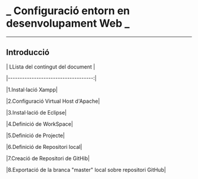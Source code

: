 # _ Configuració entorn en desenvolupament Web _
---
## __Introducció__

| LLista del contingut del document |

|------------------------------------:|

|1.Instal·lació Xampp|

|2.Configuració Virtual Host d'Apache|

|3.Instal·lació de Eclipse|

|4.Definició de WorkSpace|

|5.Definició de Projecte|

|6.Definició de Repositori local|

|7.Creació de Repositori de GitHib|

|8.Exportació de la branca "master" local sobre repositori GitHub|

